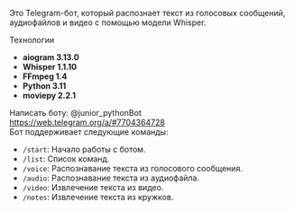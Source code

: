 Это Telegram-бот, который распознает текст из голосовых сообщений, аудиофайлов и видео с помощью модели Whisper.

Технологии

- **aiogram 3.13.0**
- **Whisper 1.1.10**
- **FFmpeg 1.4**
- **Python 3.11**
- **moviepy 2.2.1**

Написать боту: @junior_pythonBot  
https://web.telegram.org/a/#7704364728  
Бот поддерживает следующие команды:

- `/start`: Начало работы с ботом.
- `/list`: Список команд.
- `/voice`: Распознавание текста из голосового сообщения.
- `/audio`: Распознавание текста из аудиофайла.
- `/video`: Извлечение текста из видео.
- `/notes`: Извлечение текста из кружков.
